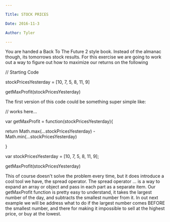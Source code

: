 ```yaml
---

Title: STOCK PRICES

Date: 2016-11-3

Author: Tyler

---
```


You are handed a Back To The Future 2 style book. Instead of the almanac
though, its tomorrows stock results. For this exercise we are going to
work out a way to figure out how to maximize our returns on the
following

// Starting Code

stockPricesYesterday = \[10, 7, 5, 8, 11, 9\]

getMaxProfit(stockPricesYesterday)

The first version of this code could be something super simple like:

// works here\...

var getMaxProfit = function(stockPricesYesterday){

return Math.max(\...stockPricesYesterday) -
Math.min(\...stockPricesYesterday)

}

var stockPricesYesterday = \[10, 7, 5, 8, 11, 9\];

getMaxProfit(stockPricesYesterday)

This of course doesn\'t solve the problem every time, but it does
introduce a cool tool we have, the spread operator. The spread operator
\... is a way to expand an array or object and pass in each part as a
separate item. Our getMaxProfit function is pretty easy to understand,
it takes the largest number of the day, and subtracts the smallest
number from it. In out next example we will be address what to do if the
largest number comes BEFORE the smallest number, and there for making it
impossible to sell at the highest price, or buy at the lowest.
